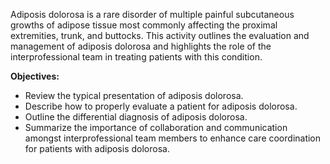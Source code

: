 Adiposis dolorosa is a rare disorder of multiple painful subcutaneous growths of adipose tissue most commonly affecting the proximal extremities, trunk, and buttocks. This activity outlines the evaluation and management of adiposis dolorosa and highlights the role of the interprofessional team in treating patients with this condition.

**Objectives:**
- Review the typical presentation of adiposis dolorosa. 
- Describe how to properly evaluate a patient for adiposis dolorosa.
- Outline the differential diagnosis of adiposis dolorosa.
- Summarize the importance of collaboration and communication amongst interprofessional team members to enhance care coordination for patients with adiposis dolorosa.